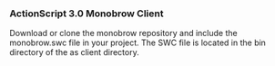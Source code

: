### ActionScript 3.0 Monobrow Client

Download or clone the monobrow repository and include the monobrow.swc file in your project. The SWC file is located in the bin directory of the as client directory.
